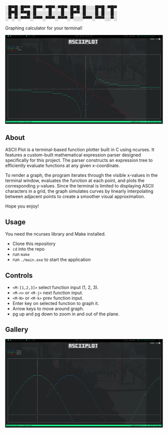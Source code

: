 ░█▀█░█▀▀░█▀▀░▀█▀░▀█▀░█▀█░█░░░█▀█░▀█▀
░█▀█░▀▀█░█░░░░█░░░█░░█▀▀░█░░░█░█░░█░
░▀░▀░▀▀▀░▀▀▀░▀▀▀░▀▀▀░▀░░░▀▀▀░▀▀▀░░▀░

Graphing calculator for your terminal!

![Example screenshot](screenshots/asciiplot_example.png)

## About
ASCII Plot is a terminal-based function plotter built in C using ncurses. It features a custom-built mathematical expression parser designed specifically for this project. The parser constructs an expression tree to efficiently evaluate functions at any given x-coordinate.

To render a graph, the program iterates through the visible x-values in the terminal window, evaluates the function at each point, and plots the corresponding y-values. Since the terminal is limited to displaying ASCII characters in a grid, the graph simulates curves by linearly interpolating between adjacent points to create a smoother visual approximation.

Hope you enjoy!

## Usage
You need the ncurses library and Make installed.
- Clone this repository
- `cd` into the repo
- run `make`
- run `./main.exe` to start the application

## Controls
- `<M-[1,2,3]>` select function input (1, 2, 3). 
- `<M-n>` or `<M-j>` next function input. 
- `<M-N>` or `<M-k>` prev function input.
- Enter key on selected function to graph it. 
- Arrow keys to move around graph. 
- pg up and pg down to zoom in and out of the plane. 

## Gallery

![example 1](screenshots/ex1.png)
